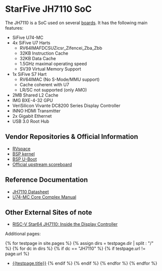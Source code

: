 # StarFive JH7110 SoC

The JH7110 is a SoC used on several [boards](/wiki/hardware/JH7110/boards.html). It has the following main features:

- SiFive U74-MC
- 4x SiFive U7 Harts
  - RV64IMAFDCSUZicsr_Zifencei_Zba_Zbb
  - 32KB Instruction Cache
  - 32KB Data Cache
  - 1.5GHz maximal operating speed
  - SV39 Virtual Memory Support
- 1x SiFive S7 Hart
  - RV64IMAC (No S-Mode/MMU support)
  - Cache coherent with U7
  - LR/SC not supported (only AMO)
- 2MB Shared L2 Cache
- IMG BXE-4-32 GPU
- VeriSilicon Vivante DC8200 Series Display Controller
- INNO HDMI Transmitter
- 2x Gigabit Ethernet
- USB 3.0 Root Hub

## Vendor Repositories & Official Information

- [RVspace](https://www.rvspace.org/)
- [BSP kernel](https://github.com/starfive-tech/linux)
- [BSP U-Boot](https://github.com/starfive-tech/u-boot)
- [Official upstream scoreboard](https://rvspace.org/en/project/JH7110_Upstream_Plan)

## Reference Documentation

- [JH7110 Datasheet](https://objects.workswithriscv.guide/jh7110-docs/JH7110_Datasheet.pdf)
- [U74-MC Core Complex Manual](https://starfivetech.com/uploads/u74mc_core_complex_manual_21G1.pdf)

## Other External Sites of note

- [RISC-V Star64 JH7110: Inside the Display Controller](https://lupyuen.codeberg.page/articles/display2.html)

Additional pages:

{% for testpage in site.pages %}
{% assign dirs = testpage.dir | split : "/"  %}
{% for dc in dirs %}
{% if dc == "JH7110" %}
{% if testpage.url != page.url %}
* [{{testpage.title}}]({{testpage.url}})
{% endif %}
{% endif %}
{% endfor %}
{% endfor %}
